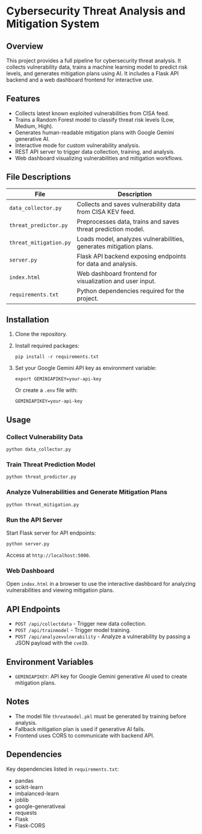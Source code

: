 # Cybersecurity Threat Analysis and Mitigation System

## Overview
This project provides a full pipeline for cybersecurity threat analysis. It collects vulnerability data, trains a machine learning model to predict risk levels, and generates mitigation plans using AI. It includes a Flask API backend and a web dashboard frontend for interactive use.

## Features
- Collects latest known exploited vulnerabilities from CISA feed.
- Trains a Random Forest model to classify threat risk levels (Low, Medium, High).
- Generates human-readable mitigation plans with Google Gemini generative AI.
- Interactive mode for custom vulnerability analysis.
- REST API server to trigger data collection, training, and analysis.
- Web dashboard visualizing vulnerabilities and mitigation workflows.

## File Descriptions

| File                 | Description                                                  |
|----------------------|--------------------------------------------------------------|
| `data_collector.py`  | Collects and saves vulnerability data from CISA KEV feed.  |
| `threat_predictor.py` | Preprocesses data, trains and saves threat prediction model.|
| `threat_mitigation.py`| Loads model, analyzes vulnerabilities, generates mitigation plans.|
| `server.py`          | Flask API backend exposing endpoints for data and analysis.  |
| `index.html`         | Web dashboard frontend for visualization and user input.     |
| `requirements.txt`   | Python dependencies required for the project.                 |

## Installation

1. Clone the repository.
2. Install required packages:
   
   ```
   pip install -r requirements.txt
   ```
3. Set your Google Gemini API key as environment variable:

   ```
   export GEMINIAPIKEY=your-api-key
   ```
   Or create a `.env` file with:

   ```
   GEMINIAPIKEY=your-api-key
   ```

## Usage

### Collect Vulnerability Data

```
python data_collector.py
```

### Train Threat Prediction Model

```
python threat_predictor.py
```

### Analyze Vulnerabilities and Generate Mitigation Plans

```
python threat_mitigation.py
```

### Run the API Server

Start Flask server for API endpoints:

```
python server.py
```

Access at `http://localhost:5000`.

### Web Dashboard

Open `index.html` in a browser to use the interactive dashboard for analyzing vulnerabilities and viewing mitigation plans.

## API Endpoints

- `POST /api/collectdata` - Trigger new data collection.
- `POST /api/trainmodel` - Trigger model training.
- `POST /api/analyzevulnerability` - Analyze a vulnerability by passing a JSON payload with the `cveID`.

## Environment Variables

- `GEMINIAPIKEY`: API key for Google Gemini generative AI used to create mitigation plans.

## Notes

- The model file `threatmodel.pkl` must be generated by training before analysis.
- Fallback mitigation plan is used if generative AI fails.
- Frontend uses CORS to communicate with backend API.

## Dependencies

Key dependencies listed in `requirements.txt`:

- pandas
- scikit-learn
- imbalanced-learn
- joblib
- google-generativeai
- requests
- Flask
- Flask-CORS

